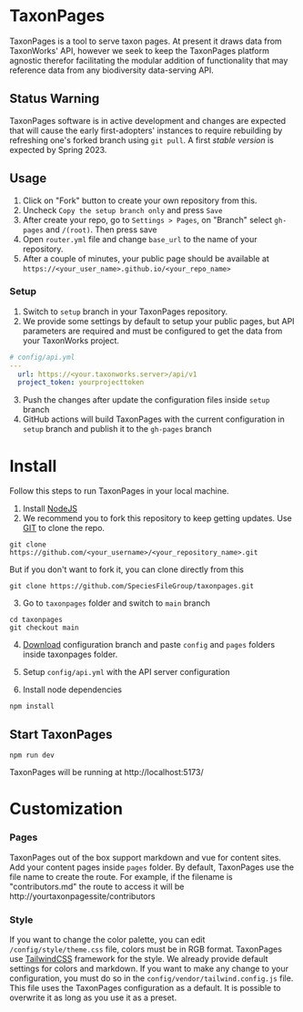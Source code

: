 # TaxonPages
TaxonPages is a tool to serve taxon pages. At present it draws data from TaxonWorks' API, however we seek to keep the TaxonPages platform agnostic therefor facilitating the modular addition of functionality that may reference data from any biodiversity data-serving API.

## Status Warning
TaxonPages software is in active development and changes are expected that will cause the early first-adopters' instances to require rebuilding by refreshing one's forked branch using `git pull`. A first _stable version_ is expected by Spring 2023.

## Usage

1. Click on "Fork" button to create your own repository from this.
2. Uncheck `Copy the setup branch only` and press `Save`
3. After create your repo, go to `Settings > Pages`, on "Branch" select `gh-pages` and `/(root)`. Then press save
4. Open `router.yml` file and change `base_url` to the name of your repository.
5. After a couple of minutes, your public page should be available at `https://<your_user_name>.github.io/<your_repo_name>`

### Setup

1. Switch to `setup` branch in your TaxonPages repository.
2. We provide some settings by default to setup your public pages, but API parameters are required and must be configured to get the data from your TaxonWorks project.

```yaml
# config/api.yml
---
  url: https://<your.taxonworks.server>/api/v1
  project_token: yourprojecttoken
```
3. Push the changes after update the configuration files inside `setup` branch
4. GitHub actions will build TaxonPages with the current configuration in `setup` branch and publish it to the `gh-pages` branch

# Install

Follow this steps to run TaxonPages in your local machine.

1. Install [NodeJS](https://nodejs.org/en/download/)
2. We recommend you to fork this repository to keep getting updates. Use [GIT](https://git-scm.com/) to clone the repo.

```
git clone https://github.com/<your_username>/<your_repository_name>.git
```
But if you don't want to fork it, you can clone directly from this
```
git clone https://github.com/SpeciesFileGroup/taxonpages.git
```
3. Go to `taxonpages` folder and switch to `main` branch
```
cd taxonpages
git checkout main
```
4. [Download](https://github.com/SpeciesFileGroup/taxonpages/archive/refs/heads/setup.zip) configuration branch and paste `config` and `pages` folders inside taxonpages folder.

5. Setup `config/api.yml` with the API server configuration

6. Install node dependencies
```
npm install
```

## Start TaxonPages

```
npm run dev
```

TaxonPages will be running at http://localhost:5173/

# Customization

### Pages

TaxonPages out of the box support markdown and vue for content sites. Add your content pages inside `pages` folder. By default, TaxonPages use the file name to create the route.
For example, if the filename is "contributors.md" the route to access it will be http://yourtaxonpagessite/contributors

### Style

If you want to change the color palette, you can edit  `/config/style/theme.css` file, colors must be in RGB format.
TaxonPages use [TailwindCSS](https://tailwindcss.com/docs/configuration) framework for the style. We already provide default settings for colors and markdown. If you want to make any change to your configuration, you must do so in the `config/vendor/tailwind.config.js` file. This file uses the TaxonPages configuration as a default. It is possible to overwrite it as long as you use it as a preset.
